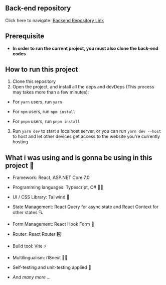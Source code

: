 ## Back-end repository

Click here to navigate: [Backend Repository Link](https://github.com/TranDangKhoi/railway-reservation-server)

## Prerequisite

- **In order to run the current project, you must also clone the back-end codes**

## How to run this project

1. Clone this repository
2. Open the project, and install all the deps and devDeps (This process may takes more than a few minutes):
   <br clear="both">

- For `yarn` users, run `yarn`

- For `npm` users, run `npm install`

- For `pnpm` users, run `pnpm install`

3. Run `yarn dev` to start a localhost server, or you can run `yarn dev --host` to host and let other devices get access to the website you're currently hosting

## What i was using and is gonna be using in this project 🤔

- Framework: React, ASP.NET Core 7.0

- Programming languages: Typescript, C# 👩‍💻

- UI / CSS Library: Tailwind 🌊

- State Management: React Query for async state and React Context for other states 🔍

- Form Management: React Hook Form 👀

- Router: React Router 6️⃣

- Build tool: Vite ⚡

- Multilingualism: i18next 👩‍💻

- Self-testing and unit-testing applied 🔧

- _And many more ..._
